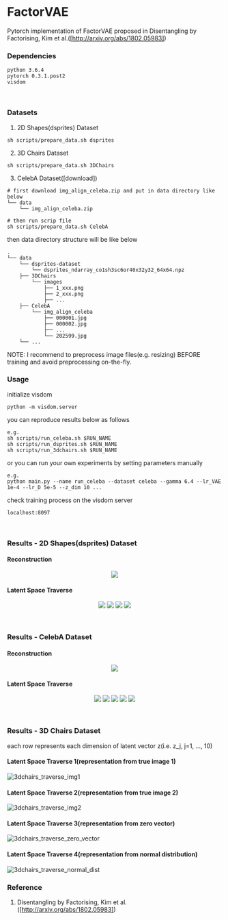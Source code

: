 # FactorVAE
Pytorch implementation of FactorVAE proposed in Disentangling by Factorising, Kim et al.([http://arxiv.org/abs/1802.05983])
<br>

### Dependencies
```
python 3.6.4
pytorch 0.3.1.post2
visdom
```
<br>

### Datasets
1. 2D Shapes(dsprites) Dataset
```
sh scripts/prepare_data.sh dsprites
```
2. 3D Chairs Dataset
```
sh scripts/prepare_data.sh 3DChairs
```
3. CelebA Dataset([download])
```
# first download img_align_celeba.zip and put in data directory like below
└── data
    └── img_align_celeba.zip

# then run scrip file
sh scripts/prepare_data.sh CelebA
```

then data directory structure will be like below<br>
```
.
└── data
    └── dsprites-dataset
        └── dsprites_ndarray_co1sh3sc6or40x32y32_64x64.npz
    ├── 3DChairs
        └── images
            ├── 1_xxx.png
            ├── 2_xxx.png
            ├── ...
    ├── CelebA
        └── img_align_celeba
            ├── 000001.jpg
            ├── 000002.jpg
            ├── ...
            └── 202599.jpg
    └── ...
```
NOTE: I recommend to preprocess image files(e.g. resizing) BEFORE training and avoid preprocessing on-the-fly.
<br>

### Usage
initialize visdom
```
python -m visdom.server
```
you can reproduce results below as follows
```
e.g.
sh scripts/run_celeba.sh $RUN_NAME
sh scripts/run_dsprites.sh $RUN_NAME
sh scripts/run_3dchairs.sh $RUN_NAME
```
or you can run your own experiments by setting parameters manually
```
e.g.
python main.py --name run_celeba --dataset celeba --gamma 6.4 --lr_VAE 1e-4 --lr_D 5e-5 --z_dim 10 ...
```
check training process on the visdom server
```
localhost:8097
```
<br>

### Results - 2D Shapes(dsprites) Dataset
#### Reconstruction
<p align="center">
<img src=misc/2DShapes_reconstruction_700000.jpg>
</p>

#### Latent Space Traverse
<p align="center">
<img src=misc/2DShapes_fixed_ellipse_700000.gif>
<img src=misc/2DShapes_fixed_square_700000.gif>
<img src=misc/2DShapes_fixed_heart_700000.gif>
<img src=misc/2DShapes_random_img_700000.gif>
</p>
<br>

### Results - CelebA Dataset
#### Reconstruction
<p align="center">
<img src=misc/CelebA_reconstruction_850000.jpg>
</p>

#### Latent Space Traverse
<p align="center">
<img src=misc/CelebA_traverse_850000.png>
<img src=misc/CelebA_fixed_1_850000.gif>
<img src=misc/CelebA_fixed_2_850000.gif>
<img src=misc/CelebA_fixed_3_850000.gif>
<img src=misc/CelebA_fixed_4_850000.gif>
</p>
<br>


### Results - 3D Chairs Dataset
each row represents each dimension of latent vector z(i.e. z_j, j=1, ..., 10)

#### Latent Space Traverse 1(representation from true image 1)
![3dchairs_traverse_img1](misc/3dchairs_traverse_img1.jpg)
#### Latent Space Traverse 2(representation from true image 2)
![3dchairs_traverse_img2](misc/3dchairs_traverse_img2.jpg)
#### Latent Space Traverse 3(representation from zero vector)
![3dchairs_traverse_zero_vector](misc/3dchairs_traverse_zero_vector.jpg)
#### Latent Space Traverse 4(representation from normal distribution)
![3dchairs_traverse_normal_dist](misc/3dchairs_traverse_normal_dist.jpg)

### Reference
1. Disentangling by Factorising, Kim et al.([http://arxiv.org/abs/1802.05983])


[http://arxiv.org/abs/1802.05983]: http://arxiv.org/abs/1802.05983
[click to download]: https://www.di.ens.fr/willow/research/seeing3Dchairs/data/rendered_chairs.tar
[website]: http://mmlab.ie.cuhk.edu.hk/projects/CelebA.html
